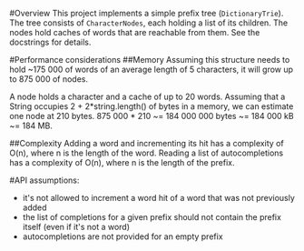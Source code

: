 #Overview
This project implements a simple prefix tree (`DictionaryTrie`). The tree consists of `CharacterNodes`, each holding a list of its children. The nodes hold caches of words that are reachable from them.
See the docstrings for details.

#Performance considerations
##Memory
Assuming this structure needs to hold ~175 000 of words of an average length of 5 characters, it will grow up to 875 000 of nodes.

A node holds a character and a cache of up to 20 words. 
Assuming that a String occupies 2 + 2*string.length() of bytes in a memory, we can estimate one node at 210 bytes.
875 000 * 210 ~= 184 000 000 bytes ~= 184 000 kB ~= 184 MB.

##Complexity
Adding a word and incrementing its hit has a complexity of O(n), where n is the length of the word.
Reading a list of autocompletions has a complexity of O(n), where n is the length of the prefix.

#API assumptions:
* it's not allowed to increment a word hit of a word that was not previously added
* the list of completions for a given prefix should not contain the prefix itself (even if it's not a word)
* autocompletions are not provided for an empty prefix
